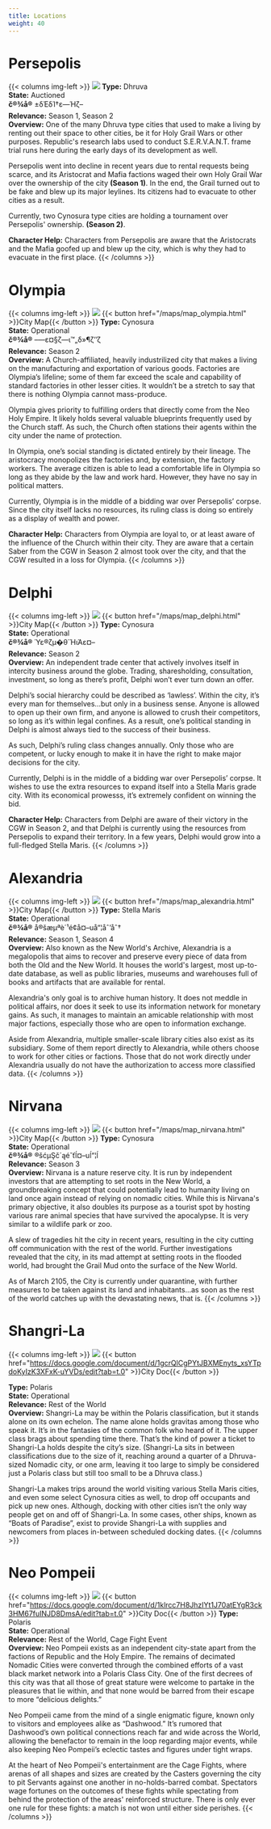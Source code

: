 ```yaml
---
title: Locations
weight: 40
---
```



# Persepolis

{{< columns img-left >}}
![](media/persepolis.jpg) 
**Type:** Dhruva <br>
**State:** Auctioned <br>
**č®¾å®** ±δΈδΊ†ε―Ήζ– <br>
**Relevance:** Season 1, Season 2 <br>
**Overview:** One of the many Dhruva type cities that used to make a living by renting out their space to other cities, be it for Holy Grail Wars or other purposes. Republic's research labs used to conduct S.E.R.V.A.N.T. frame trial runs here during the early days of its development as well.

Persepolis went into decline in recent years due to rental requests being scarce, and its Aristocrat and Mafia factions waged their own Holy Grail War over the ownership of the city **(Season 1)**. In the end, the Grail turned out to be fake and blew up its major leylines. Its citizens had to evacuate to other cities as a result.

Currently, two Cynosura type cities are holding a tournament over Persepolis' ownership. **(Season 2)**.

**Character Help:** Characters from Persepolis are aware that the Aristocrats and the Mafia goofed up and blew up the city, which is why they had to evacuate in the first place.
{{< /columns >}}




# Olympia

{{< columns img-left >}}
![](media/olympia.jpg) {{< button href="/maps/map_olympia.html" >}}City Map{{< /button >}}
**Type:** Cynosura <br>
**State:** Operational <br>
**č®¾å®** –―ε¤§ζ—ι™„δ»¶ζ’’ζ <br>
**Relevance:** Season 2 <br>
**Overview:** A Church-affiliated, heavily industrilized city that makes a living on the manufacturing and exportation of various goods. Factories are Olympia’s lifeline; some of them far exceed the scale and capability of standard factories in other lesser cities. It wouldn’t be a stretch to say that there is nothing Olympia cannot mass-produce.

Olympia gives priority to fulfilling orders that directly come from the Neo Holy Empire. It likely holds several valuable blueprints frequently used by the Church staff. As such, the Church often stations their agents within the city under the name of protection.

In Olympia, one’s social standing is dictated entirely by their lineage. The aristocracy monopolizes the factories and, by extension, the factory workers. The average citizen is able to lead a comfortable life in Olympia so long as they abide by the law and work hard. However, they have no say in political matters.

Currently, Olympia is in the middle of a bidding war over Persepolis’ corpse. Since the city itself lacks no resources, its ruling class is doing so entirely as a display of wealth and power.

**Character Help:** Characters from Olympia are loyal to, or at least aware of the influence of the Church within their city. They are aware that a certain Saber from the CGW in Season 2 almost took over the city, and that the CGW resulted in a loss for Olympia.
{{< /columns >}}




# Delphi

{{< columns img-left >}}
![](media/delphi.jpg) {{< button href="/maps/map_delphi.html" >}}City Map{{< /button >}}
**Type:** Cynosura <br>
**State:** Operational <br>
**č®¾å®** Ύε®ζµ�θ΄ΉιΆε¤–<br>
**Relevance:** Season 2 <br>
**Overview:** An independent trade center that actively involves itself in intercity business around the globe. Trading, sharesholding, consultation, investment, so long as there’s profit, Delphi won’t ever turn down an offer.

Delphi’s social hierarchy could be described as ‘lawless’. Within the city, it’s every man for themselves…but only in a business sense. Anyone is allowed to open up their own firm, and anyone is allowed to crush their competitors, so long as it’s within legal confines. As a result, one’s political standing in Delphi is almost always tied to the success of their business.

As such, Delphi’s ruling class changes annually. Only those who are competent, or lucky enough to make it in have the right to make major decisions for the city.

Currently, Delphi is in the middle of a bidding war over Persepolis’ corpse. It wishes to use the extra resources to expand itself into a Stella Maris grade city. With its economical prowesss, it’s extremely confident on winning the bid.

**Character Help:** Characters from Delphi are aware of their victory in the CGW in Season 2, and that Delphi is currently using the resources from Persepolis to expand their territory. In a few years, Delphi would grow into a full-fledged Stella Maris.
{{< /columns >}}



# Alexandria

{{< columns img-left >}}
![](media/alexandria.jpg) {{< button href="/maps/map_alexandria.html" >}}City Map{{< /button >}}
**Type:** Stella Maris <br>
**State:** Operational <br>
**č®¾å®** å®šæµªè´¹é¢å¤–uå“¦åˆ’åˆ†<br>
**Relevance:** Season 1, Season 4 <br>
**Overview:** Also known as the New World's Archive, Alexandria is a megalopolis that aims to recover and preserve every piece of data from both the Old and the New World. It houses the world's largest, most up-to-date database, as well as public libraries, museums and warehouses full of books and artifacts that are available for rental.

Alexandria's only goal is to archive human history. It does not meddle in political affairs, nor does it seek to use its information network for monetary gains. As such, it manages to maintain an amicable relationship with most major factions, especially those who are open to information exchange.

Aside from Alexandria, multiple smaller-scale library cities also exist as its subsidiary. Some of them report directly to Alexandria, while others choose to work for other cities or factions. Those that do not work directly under Alexandria usually do not have the authorization to access more classified data.
{{< /columns >}}



# Nirvana

{{< columns img-left >}}
![](media/nirvana.jpg) {{< button href="/maps/map_nirvana.html" >}}City Map{{< /button >}}
**Type:** Cynosura <br>
**State:** Operational <br>
**č®¾å®** ®šćµŞč´ąé˘ťĺ¤–uĺ“¦ĺ <br>
**Relevance:** Season 3 <br>
**Overview:** Nirvana is a nature reserve city. It is run by independent investors that are attempting to set roots in the New World, a groundbreaking concept that could potentially lead to humanity living on land once again instead of relying on nomadic cities. While this is Nirvana's primary objective, it also doubles its purpose as a tourist spot by hosting various rare animal species that have survived the apocalypse. It is very similar to a wildlife park or zoo.

A slew of tragedies hit the city in recent years, resulting in the city cutting off communication with the rest of the world. Further investigations revealed that the city, in its mad attempt at setting roots in the flooded world, had brought the Grail Mud onto the surface of the New World.

As of March 2105, the City is currently under quarantine, with further measures to be taken against its land and inhabitants...as soon as the rest of the world catches up with the devastating news, that is.
{{< /columns >}}



# Shangri-La

{{< columns img-left >}}
![](media/shangri-la.jpg) {{< button href="https://docs.google.com/document/d/1gcrQlCgPYtJBXMEnyts_xsYTpdoKyIzK3XFxK-uYVDs/edit?tab=t.0" >}}City Doc{{< /button >}}


**Type:** Polaris <br>
**State:** Operational <br>
**Relevance:** Rest of the World <br>
**Overview:** Shangri-La may be within the Polaris classification, but it stands alone on its own echelon. The name alone holds gravitas among those who speak it. It’s in the fantasies of the common folk who heard of it. The upper class brags about spending time there. That’s the kind of power a ticket to Shangri-La holds despite the city’s size. (Shangri-La sits in between classifications due to the size of it, reaching around a quarter of a Dhruva-sized Nomadic city, or one arm, leaving it too large to simply be considered just a Polaris class but still too small to be a Dhruva class.)

Shangri-La makes trips around the world visiting various Stella Maris cities, and even some select Cynosura cities as well, to drop off occupants and pick up new ones. Although, docking with other cities isn’t the only way people get on and off of Shangri-La. In some cases, other ships, known as “Boats of Paradise”, exist to provide Shangri-La with supplies and newcomers from places in-between scheduled docking dates.
{{< /columns >}}


# Neo Pompeii

{{< columns img-left >}}
![](media/neopompeii.png) {{< button href="https://docs.google.com/document/d/1klrcc7H8JhzIYt1J70atEYgR3ck3HM67fuINJD8DmsA/edit?tab=t.0" >}}City Doc{{< /button >}}
**Type:** Polaris <br>
**State:** Operational <br>
**Relevance:** Rest of the World, Cage Fight Event <br>
**Overview:** Neo Pompeii exists as an independent city-state apart from the factions of Republic and the Holy Empire. The remains of decimated Nomadic Cities were converted through the combined efforts of a vast black market network into a Polaris Class City. One of the first decrees of this city was that all those of great stature were welcome to partake in the pleasures that lie within, and that none would be barred from their escape to more “delicious delights.”

Neo Pompeii came from the mind of a single enigmatic figure, known only to visitors and employees alike as “Dashwood.” It’s rumored that Dashwood’s own political connections reach far and wide across the World, allowing the benefactor to remain in the loop regarding major events, while also keeping Neo Pompeii’s eclectic tastes and figures under tight wraps. 

At the heart of Neo Pompeii's entertainment are the Cage Fights, where arenas of all shapes and sizes are created by the Casters governing the city to pit Servants against one another in no-holds-barred combat. Spectators wage fortunes on the outcomes of these fights while spectating from behind the protection of the areas' reinforced structure. There is only ever one rule for these fights: a match is not won until either side perishes.
{{< /columns >}}